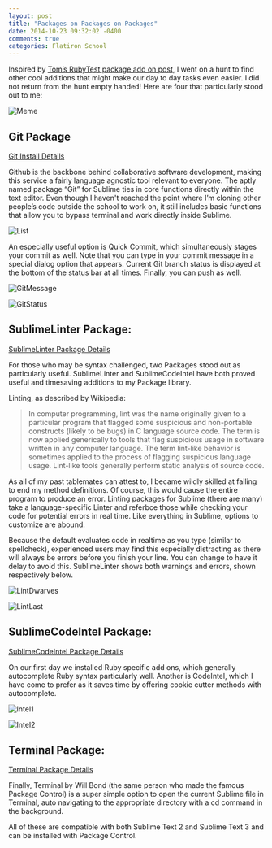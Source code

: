 ```yaml
---
layout: post
title: "Packages on Packages on Packages"
date: 2014-10-23 09:32:02 -0400
comments: true
categories: Flatiron School
---
```


Inspired by <a href="http://tomcohenno.github.io/blog/2014/10/20/rrrrrrrspec/">Tom’s RubyTest package add on post</a>, I went on a hunt to find other cool additions that might make our day to day tasks even easier. I did not return from the hunt empty handed! Here are four that particularly stood out to me:

<p><img src="http://cl.ly/image/3o362H3s1d3h/Image%202014-10-23%20at%209.43.35%20AM.png" alt="Meme" /></p>



<h2>Git Package</h2>
<a href="https://github.com/kemayo/sublime-text-git/wiki">Git Install Details</a>

Github is the backbone behind collaborative software development, making this service a fairly language agnostic tool relevant to everyone. The aptly named package “Git” for Sublime ties in core functions directly within the text editor. Even though I haven't reached the point where I’m cloning other people’s code outside the school to work on, it still includes basic functions that allow you to bypass terminal and work directly inside Sublime.

<p><img src="http://cl.ly/image/2B0M1Z332h3h/Image%202014-10-23%20at%209.44.27%20AM.png" alt="List" /></p>

An especially useful option is Quick Commit, which simultaneously stages your commit as well. Note that you can type in your commit message in a special dialog option that appears. Current Git branch status is displayed at the bottom of the status bar at all times. Finally, you can push as well.

<p><img src="http://cl.ly/image/1O1I2f0I1A2S/Image%202014-10-23%20at%209.45.24%20AM.png" alt="GitMessage" /></p>

<p><img src="http://cl.ly/image/320c3v0N2L2x/Image%202014-10-23%20at%209.45.46%20AM.png" alt="GitStatus" /></p>

<h2>SublimeLinter Package:</h2>
<a href="https://sublime.wbond.net/packages/SublimeLinter">SublimeLinter Package Details</a>

For those who may be syntax challenged, two Packages stood out as particularly useful. SublimeLinter and SublimeCodeIntel have both proved useful and timesaving additions to my Package library.

Linting, as described by Wikipedia:
<blockquote><p>In computer programming, lint was the name originally given to a particular program that flagged some suspicious and non-portable constructs (likely to be bugs) in C language source code. The term is now applied generically to tools that flag suspicious usage in software written in any computer language. The term lint-like behavior is sometimes applied to the process of flagging suspicious language usage. Lint-like tools generally perform static analysis of source code.</p></blockquote>
As all of my past tablemates can attest to, I became wildly skilled at failing to end my method definitions. Of course, this would cause the entire program to produce an error. Linting packages for Sublime (there are many) take a language-specific Linter and referbce those while checking your code for potential errors in real time. Like everything in Sublime, options to customize are abound.

Because the default evaluates code in realtime as you type (similar to spellcheck), experienced users may find this especially distracting as there will always be errors before you finish your line. You can change to have it delay to avoid this. SublimeLinter shows both warnings and errors, shown respectively below.

<p><img src="http://cl.ly/image/3m3D1j3y1O11/Image%202014-10-23%20at%209.46.12%20AM.png" alt="LintDwarves" /></p>
<p><img src="http://cl.ly/image/461H2T0e1X0G/Image%202014-10-23%20at%209.47.38%20AM.png" alt="LintLast" /></p>


<h2>SublimeCodeIntel Package:</h2>
<a href="https://sublime.wbond.net/packages/SublimeCodeIntel">SublimeCodeIntel Package Details</a>

On our first day we installed Ruby specific add ons, which generally autocomplete Ruby syntax particularly well. Another is CodeIntel, which I have come to prefer as it saves time by offering cookie cutter methods with autocomplete.

<p><img src="http://cl.ly/image/1n3K34383M1w/Image%202014-10-23%20at%209.46.32%20AM.png" alt="Intel1" /></p>
<p><img src="http://cl.ly/image/1z2Q0j0E3I1g/Image%202014-10-23%20at%209.46.55%20AM.png" alt="Intel2" /></p>

<h2>Terminal Package:</h2>
<a href="https://sublime.wbond.net/packages/Terminal">Terminal Package Details</a>

Finally, Terminal by Will Bond (the same person who made the famous Package Control) is a super simple option to open the current Sublime file in Terminal, auto navigating to the appropriate directory with a cd command in the background.

All of these are compatible with both Sublime Text 2 and Sublime Text 3 and can be installed with Package Control.
